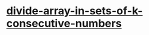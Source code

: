 # [divide-array-in-sets-of-k-consecutive-numbers](https://leetcode-cn.com/problems/divide-array-in-sets-of-k-consecutive-numbers)
